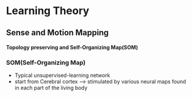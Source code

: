 # Learning Theory

## Sense and Motion Mapping
#### Topology preserving and Self-Organizing Map(SOM)



### SOM(Self-Organizing Map)

- Typical unsupervised-learning network
- start from Cerebral cortex --> stimulated by various neural maps found in each part of the living body
